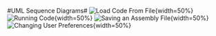 #UML Sequence Diagrams#
![Load Code From File](segments/Sequence-Diagrams/loadCode.png){width=50%}
![Running Code](segments/Sequence-Diagrams/runCode.png){width=50%}
![Saving an Assembly File](segments/Sequence-Diagrams/saveCode.png){width=50%}
![Changing User Preferences](segments/Sequence-Diagrams/userPreference.png){width=50%}
